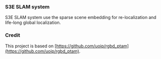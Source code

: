 ### S3E SLAM system

S3E SLAM system use the sparse scene embedding for re-localization and life-long global localization.

### Credit

This project is based on [https://github.com/uoip/rgbd_ptam](https://github.com/uoip/rgbd_ptam).
